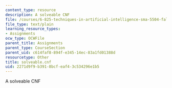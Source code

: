 ```yaml
---
content_type: resource
description: A solveable CNF
file: /courses/6-825-techniques-in-artificial-intelligence-sma-5504-fall-2002/2271d9f9b3918bcfeaf43c534296e1b5_solveable.cnf
file_type: text/plain
learning_resource_types:
- Assignments
ocw_type: OCWFile
parent_title: Assignments
parent_type: CourseSection
parent_uid: c614faf8-894f-e345-14ec-83a1fd01388d
resourcetype: Other
title: solveable.cnf
uid: 2271d9f9-b391-8bcf-eaf4-3c534296e1b5
---
```

A solveable CNF


